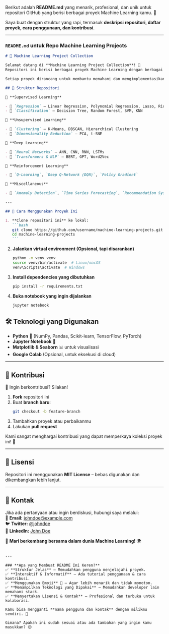 Berikut adalah **README.md** yang menarik, profesional, dan unik untuk repositori GitHub yang berisi berbagai proyek Machine Learning kamu. 🎯

Saya buat dengan struktur yang rapi, termasuk **deskripsi repositori, daftar proyek, cara penggunaan, dan kontribusi**.

---

### **`README.md` untuk Repo Machine Learning Projects**

````md
# 🚀 Machine Learning Project Collection

Selamat datang di **Machine Learning Project Collection**! 🎯  
Repositori ini berisi berbagai proyek Machine Learning dengan berbagai algoritma, mulai dari **Regresi, Klasifikasi, Clustering, Deep Learning, hingga NLP**.

Setiap proyek dirancang untuk membantu memahami dan mengimplementasikan berbagai teknik dalam dunia Machine Learning & Data Science.

## 📂 Struktur Repositori

📁 **Supervised Learning**

- 📌 `Regression` – Linear Regression, Polynomial Regression, Lasso, Ridge
- 📌 `Classification` – Decision Tree, Random Forest, SVM, KNN

📁 **Unsupervised Learning**

- 📌 `Clustering` – K-Means, DBSCAN, Hierarchical Clustering
- 📌 `Dimensionality Reduction` – PCA, t-SNE

📁 **Deep Learning**

- 📌 `Neural Networks` – ANN, CNN, RNN, LSTMs
- 📌 `Transformers & NLP` – BERT, GPT, Word2Vec

📁 **Reinforcement Learning**

- 📌 `Q-Learning`, `Deep Q-Network (DQN)`, `Policy Gradient`

📁 **Miscellaneous**

- 📌 `Anomaly Detection`, `Time Series Forecasting`, `Recommendation Systems`

---

## 🚀 Cara Menggunakan Proyek Ini

1. **Clone repositori ini** ke lokal:
   ```bash
   git clone https://github.com/username/machine-learning-projects.git
   cd machine-learning-projects
   ```
````

2. **Jalankan virtual environment (Opsional, tapi disarankan)**

   ```bash
   python -m venv venv
   source venv/bin/activate  # Linux/macOS
   venv\Scripts\activate  # Windows
   ```

3. **Install dependencies yang dibutuhkan**

   ```bash
   pip install -r requirements.txt
   ```

4. **Buka notebook yang ingin dijalankan**
   ```bash
   jupyter notebook
   ```

## 🛠 Teknologi yang Digunakan

- **Python** 🐍 (NumPy, Pandas, Scikit-learn, TensorFlow, PyTorch)
- **Jupyter Notebook** 📒
- **Matplotlib & Seaborn** 📊 untuk visualisasi
- **Google Colab** (Opsional, untuk eksekusi di cloud)

---

## 🤝 Kontribusi

🚀 Ingin berkontribusi? Silakan!

1. **Fork** repositori ini
2. Buat **branch baru**:
   ```bash
   git checkout -b feature-branch
   ```
3. Tambahkan proyek atau perbaikanmu
4. Lakukan **pull request**

Kami sangat menghargai kontribusi yang dapat memperkaya koleksi proyek ini! 🚀

---

## 📜 Lisensi

Repositori ini menggunakan **MIT License** – bebas digunakan dan dikembangkan lebih lanjut.

---

## 📢 Kontak

Jika ada pertanyaan atau ingin berdiskusi, hubungi saya melalui:  
📩 **Email:** johndoe@example.com  
🐦 **Twitter:** [@johndoe](https://twitter.com/johndoe)  
💼 **LinkedIn:** [John Doe](https://linkedin.com/in/johndoe)

🚀 **Mari berkembang bersama dalam dunia Machine Learning!** 🌍

```

---

### **Apa yang Membuat README Ini Keren?**
✅ **Struktur Jelas** – Memudahkan pengguna menjelajahi proyek.
✅ **Interaktif & Informatif** – Ada tutorial penggunaan & cara kontribusi.
✅ **Menggunakan Emoji** 🎯 – Agar lebih menarik dan tidak monoton.
✅ **Menampilkan Teknologi yang Dipakai** – Memudahkan developer lain memahami stack.
✅ **Menyertakan Lisensi & Kontak** – Profesional dan terbuka untuk kolaborasi.

Kamu bisa mengganti **nama pengguna dan kontak** dengan milikmu sendiri. 🚀

Gimana? Apakah ini sudah sesuai atau ada tambahan yang ingin kamu masukkan? 😊
```
